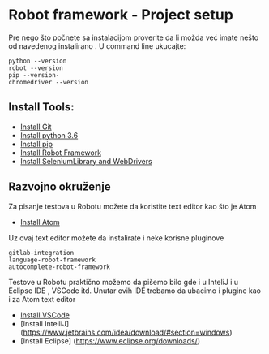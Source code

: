 # Robot framework - Project setup

Pre nego što počnete sa instalacijom proverite da li možda već imate nešto od navedenog instalirano .
U command line ukucajte:

```
python --version
robot --version
pip --version-
chromedriver --version
```


## Install Tools:
- [Install Git](https://git-scm.com/downloads)
- [Install python 3.6](https://www.python.org/downloads/)
- [Install pip](https://pip.pypa.io/en/stable/installing/)
- [Install Robot Framework](https://pypi.org/project/robotframework/)
- [Install SeleniumLibrary and WebDrivers](http://robotframework.org/SeleniumLibrary/)

## Razvojno okruženje

Za pisanje testova u Robotu možete da koristite text editor kao što je Atom
- [Install Atom](https://atom.io/)

Uz ovaj text editor možete da instalirate i neke korisne pluginove 

```
gitlab-integration
language-robot-framework
autocomplete-robot-framework
```

Testove u Robotu praktično možemo da pišemo bilo gde i u InteliJ i u Eclipse IDE , VSCode itd.
Unutar ovih IDE trebamo da ubacimo i plugine kao i za Atom text editor 
- [Install VSCode](https://code.visualstudio.com/download)
- [Install IntelliJ] (https://www.jetbrains.com/idea/download/#section=windows)
- [Install Eclipse] (https://www.eclipse.org/downloads/)



